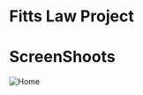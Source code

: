 # Fitts Law Project
# ScreenShoots
![Home](https://user-images.githubusercontent.com/84588706/150975294-fe5529d0-2083-4a2e-bb1c-817aecd6946c.jpg)
